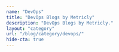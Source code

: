 ```yaml
---
name: "DevOps"
title: "DevOps Blogs by Metricly"
description: "DevOps Blogs by Metricly."
layout: "category"
url: "/blog/category/devops/"
hide-cta: true
---
```


